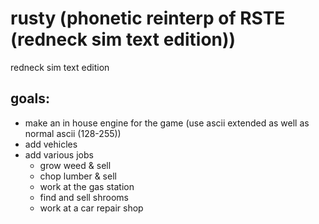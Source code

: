 # rusty (phonetic reinterp of RSTE (redneck sim text edition))
redneck sim text edition
## goals:
- make an in house engine for the game (use ascii extended as well as normal ascii (128-255))
- add vehicles
- add various jobs
    - grow weed & sell
    - chop lumber & sell
    - work at the gas station
    - find and sell shrooms
    - work at a car repair shop
